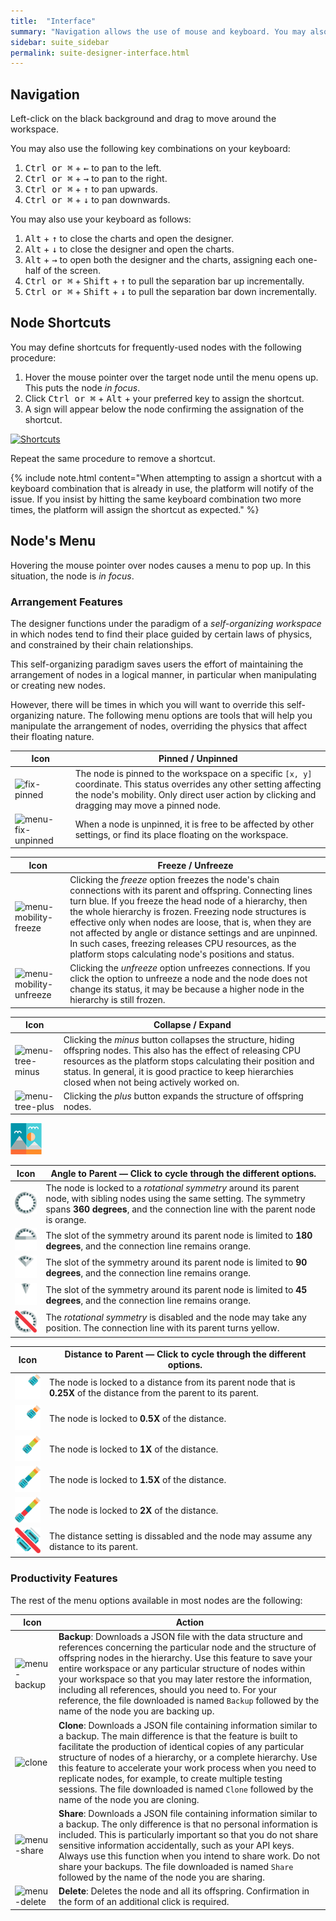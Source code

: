 ```yaml
---
title:  "Interface"
summary: "Navigation allows the use of mouse and keyboard. You may also create shortcuts. Node's menu allows controlling the physics of the environment and provides backup, share and clone functions."
sidebar: suite_sidebar
permalink: suite-designer-interface.html
---
```


## Navigation

Left-click on the black background and drag to move around the workspace.

You may also use the following key combinations on your keyboard:

1. <kbd>Ctrl or &#8984;</kbd> + <kbd>&#8592;</kbd> to pan to the left.
1. <kbd>Ctrl or &#8984;</kbd> + <kbd>&#8594;</kbd> to pan to the right.
1. <kbd>Ctrl or &#8984;</kbd> + <kbd>&#8593;</kbd> to pan upwards.
1. <kbd>Ctrl or &#8984;</kbd> + <kbd>&#8595;</kbd> to pan downwards.

You may also use your keyboard as follows:

1. <kbd>Alt</kbd> + <kbd>&#8593;</kbd> to close the charts and open the designer.
1. <kbd>Alt</kbd> + <kbd>&#8595;</kbd> to close the designer and open the charts.
1. <kbd>Alt</kbd> + <kbd>&#8594;</kbd> to open both the designer and the charts, assigning each one-half of the screen.
1. <kbd>Ctrl or &#8984;</kbd> + <kbd>Shift</kbd> + <kbd>&#8593;</kbd> to pull the separation bar up incrementally.
1. <kbd>Ctrl or &#8984;</kbd> + <kbd>Shift</kbd> + <kbd>&#8595;</kbd> to pull the separation bar down incrementally.

## Node Shortcuts

You may define shortcuts for frequently-used nodes with the following procedure:

1. Hover the mouse pointer over the target node until the menu opens up. This puts the node *in focus*.
1. Click <kbd>Ctrl or &#8984;</kbd> + <kbd>Alt</kbd> + your preferred key to assign the shortcut.
1. A sign will appear below the node confirming the assignation of the shortcut.

[![Shortcuts](https://user-images.githubusercontent.com/13994516/70344838-f123cd00-185a-11ea-819f-92c4cf1e93ea.gif)](https://user-images.githubusercontent.com/13994516/70344838-f123cd00-185a-11ea-819f-92c4cf1e93ea.gif)

Repeat the same procedure to remove a shortcut.

{% include note.html content="When attempting to assign a shortcut with a keyboard combination that is already in use, the platform will notify of the issue. If you insist by hitting the same keyboard combination two more times, the platform will assign the shortcut as expected." %}

## Node's Menu

Hovering the mouse pointer over nodes causes a menu to pop up. In this situation, the node is *in focus*.

### Arrangement Features

The designer functions under the paradigm of a *self-organizing workspace* in which nodes tend to find their place guided by certain laws of physics, and constrained by their chain relationships.

This self-organizing paradigm saves users the effort of maintaining the arrangement of nodes in a logical manner, in particular when manipulating or creating new nodes.

However, there will be times in which you will want to override this self-organizing nature. The following menu options are tools that will help you manipulate the arrangement of nodes, overriding the physics that affect their floating nature.

| Icon | Pinned / Unpinned |
| --- | --- |
| ![fix-pinned](https://user-images.githubusercontent.com/13994516/63041034-2df04080-bec7-11e9-88d3-8b7c1d42a666.png) | The node is pinned to the workspace on a specific ```[x, y]``` coordinate. This status overrides any other setting affecting the node's mobility. Only direct user action by clicking and dragging may move a pinned node. |
| ![menu-fix-unpinned](https://user-images.githubusercontent.com/13994516/63041045-35afe500-bec7-11e9-8f21-c8b3b66d3a0b.png) | When a node is unpinned, it is free to be affected by other settings, or find its place floating on the workspace. |


| Icon | Freeze / Unfreeze |
| --- | --- |
| ![menu-mobility-freeze](https://user-images.githubusercontent.com/13994516/63041051-39436c00-bec7-11e9-8194-7cdd113147e4.png) | Clicking the *freeze* option freezes the node's chain connections with its parent and offspring. Connecting lines turn blue. If you freeze the head node of a hierarchy, then the whole hierarchy is frozen. Freezing node structures is effective only when nodes are loose, that is, when they are not affected by angle or distance settings and are unpinned. In such cases, freezing releases CPU resources, as the platform stops calculating node's positions and status. | 
| ![menu-mobility-unfreeze](https://user-images.githubusercontent.com/13994516/63041053-3b0d2f80-bec7-11e9-8b6f-ebe50dcb4d25.png) |  Clicking the *unfreeze* option unfreezes connections. If you click the option to unfreeze a node and the node does not change its status, it may be because a higher node in the hierarchy is still frozen. | 

| Icon | Collapse / Expand |
| --- | --- |
| ![menu-tree-minus](https://user-images.githubusercontent.com/13994516/63041070-44969780-bec7-11e9-9a42-3f13264b3ed2.png) | Clicking the _minus_ button collapses the structure, hiding offspring nodes. This also has the effect of releasing CPU resources as the platform stops calculating their position and status. In general, it is good practice to keep hierarchies closed when not being actively worked on. | 
| ![menu-tree-plus](https://user-images.githubusercontent.com/13994516/63041077-45c7c480-bec7-11e9-965c-38e4fd706c38.png) | Clicking the _plus_ button expands the structure of offspring nodes. | 

<img src='images/icons/crypto-ecosystem.png' />

| Icon | Angle to Parent &mdash; Click to cycle through the different options. |
| --- | --- |
| <img src="images/icons/angle-to-parent-360.png" /> | The node is locked to a *rotational symmetry* around its parent node, with sibling nodes using the same setting. The symmetry spans **360 degrees**, and the connection line with the parent node is orange.| 
| ![180](/images/icons/angle-to-parent-180.png) | The slot of the symmetry around its parent node is limited to **180 degrees**, and the connection line remains orange.| 
| ![90](/images/icons/angle-to-parent-090.png) | The slot of the symmetry around its parent node is limited to **90 degrees**, and the connection line remains orange.| 
| ![45](/images/icons/angle-to-parent-045.png) | The slot of the symmetry around its parent node is limited to **45 degrees**, and the connection line remains orange.| 
| ![00](/images/icons/angle-to-parent-000.png) | The *rotational symmetry* is disabled and the node may take any position. The connection line with its parent turns yellow.| 

| Icon | Distance to Parent &mdash; Click to cycle through the different options. |
| --- | --- |
| ![025](/images/icons/distance-to-parent-025.png) | The node is locked to a distance from its parent node that is **0.25X** of the distance from the parent to its parent. | 
| ![050](/images/icons/distance-to-parent-050.png) | The node is locked to **0.5X** of the distance. | 
| ![100](/images/icons/distance-to-parent-100.png) | The node is locked to **1X** of the distance. | 
| ![150](/images/icons/distance-to-parent-150.png) | The node is locked to **1.5X** of the distance. | 
| ![200](/images/icons/distance-to-parent-200.png) | The node is locked to **2X** of the distance. | 
| ![000](/images/icons/distance-to-parent-000.png) | The distance setting is dissabled and the node may assume any distance to its parent. | 

### Productivity Features

The rest of the menu options available in most nodes are the following:

| Icon | Action |
| --- | --- |
| ![menu-backup](https://user-images.githubusercontent.com/13994516/63045559-e66eb200-bed0-11e9-8f4d-6385147161fb.png) | **Backup**: Downloads a JSON file with the data structure and references concerning the particular node and the structure of offspring nodes in the hierarchy. Use this feature to save your entire workspace or any particular structure of nodes within your workspace so that you may later restore the information, including all references, should you need to. For your reference, the file downloaded is named ```Backup``` followed by the name of the node you are backing up. |
| ![clone](https://user-images.githubusercontent.com/13994516/71024964-5d79b880-2106-11ea-9f9a-753b96d98861.png) | **Clone**: Downloads a JSON file containing information similar to a backup. The main difference is that the feature is built to facilitate the production of identical copies of any particular structure of nodes of a hierarchy, or a complete hierarchy. Use this feature to accelerate your work process when you need to replicate nodes, for example, to create multiple testing sessions. The file downloaded is named ```Clone``` followed by the name of the node you are cloning. |
| ![menu-share](https://user-images.githubusercontent.com/13994516/63045561-e7074880-bed0-11e9-88a2-cf99a0ede94e.png) | **Share**: Downloads a JSON file containing information similar to a backup. The only difference is that no personal information is included. This is particularly important so that you do not share sensitive information accidentally, such as your API keys. Always use this function when you intend to share work. Do not share your backups. The file downloaded is named ```Share``` followed by the name of the node you are sharing. |
| ![menu-delete](https://user-images.githubusercontent.com/13994516/63045560-e66eb200-bed0-11e9-8b67-feb72b4ab253.png) | **Delete**: Deletes the node and all its offspring. Confirmation in the form of an additional click is required. |
